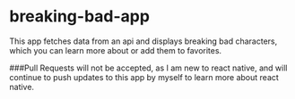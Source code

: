 # breaking-bad-app

This app fetches data from an api and displays breaking bad characters, which you can learn more about or add them to favorites.


###Pull Requests will not be accepted, as I am new to react native, and will continue to push updates to this app by myself to learn more about react native.
